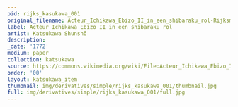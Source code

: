 ```yaml
---
pid: rijks_kasukawa_001
original_filename: Acteur_Ichikawa_Ebizo_II_in_een_shibaraku_rol-Rijksmuseum_RP-P-1956-649.jpeg
label: Acteur Ichikawa Ebizo II in een shibaraku rol
artist: Katsukawa Shunshō
description:
_date: '1772'
medium: paper
collection: katsukawa
source: https://commons.wikimedia.org/wiki/File:Acteur_Ichikawa_Ebizo_II_in_een_shibaraku_rol-Rijksmuseum_RP-P-1956-649.jpeg
order: '00'
layout: katsukawa_item
thumbnail: img/derivatives/simple/rijks_kasukawa_001/thumbnail.jpg
full: img/derivatives/simple/rijks_kasukawa_001/full.jpg
---
```

